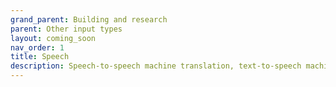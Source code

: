 ```yaml
---
grand_parent: Building and research
parent: Other input types
layout: coming_soon
nav_order: 1
title: Speech
description: Speech-to-speech machine translation, text-to-speech machine translation, speech-to-text machine translation
---
```

